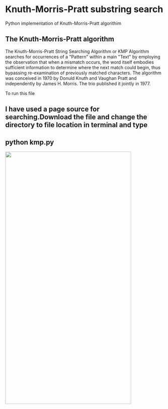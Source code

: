 # Knuth-Morris-Pratt substring search
Python implementation of Knuth-Morris-Pratt algorithim
<h2>The Knuth-Morris-Pratt algorithm</h2>
<p>The Knuth-Morris-Pratt String Searching Algorithm or KMP Algorithm searches for occurrences of a "Pattern" within a main "Text" by employing the observation that when a mismatch occurs, the word itself embodies sufficient information to determine where the next match could begin, thus bypassing re-examination of previously matched characters. The algorithm was conceived in 1970 by Donuld Knuth and Vaughan Pratt and independently by James H. Morris. The trio published it jointly in 1977.</p>
<p>To run this file </p>
<h2>I have used a page source for searching.Download the file and change the directory to file location in terminal and type </h2>
<h2> python kmp.py</h2>
<img src="https://user-images.githubusercontent.com/44046058/92999077-d8f58280-f53d-11ea-863e-6dc4f82a1356.gif" width="400" height="800" />


